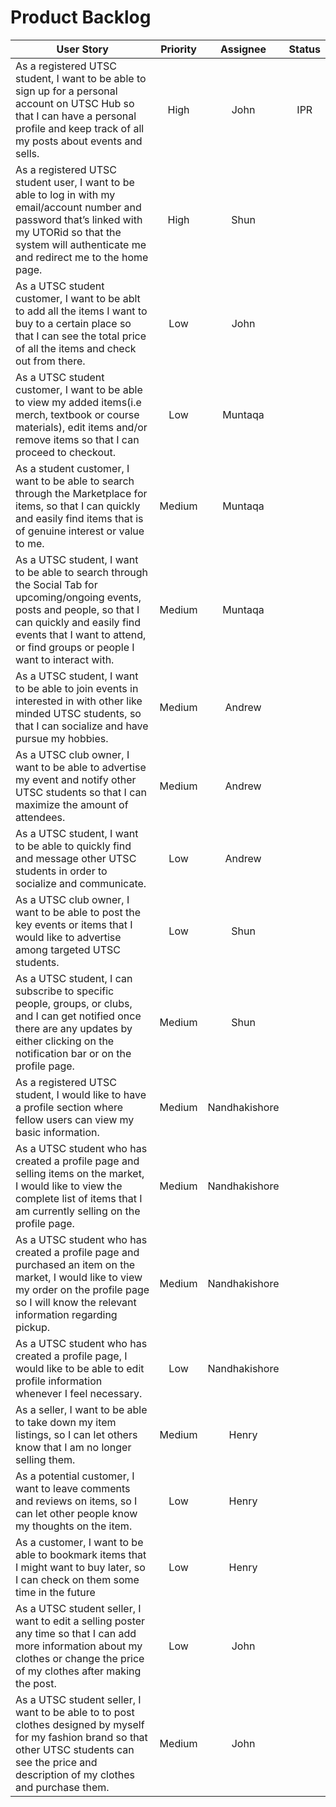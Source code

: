 # Product Backlog

|                                                             User Story                                               |      Priority      |         Assignee       |  Status  |
| ---------------------------------------------------------------------------------------------------------------------|:------------------:|:----------------------:|:----------:|
| As a registered UTSC student, I want to be able to sign up for a personal account on UTSC Hub so  that I can have a personal profile and keep track of all my posts about events and sells. | High | John | IPR |
| As a registered UTSC student user, I want to be able to log in with my email/account number and password that’s linked with my UTORid so that the system will authenticate me and redirect me to the home page. | High | Shun | |
| As a UTSC student customer, I want to be ablt to add all the items I want to buy to a certain place so that I can see the total price of all the items and check out from there. | Low | John | |
| As a UTSC student customer, I want to be able to view my added items(i.e merch, textbook or course materials), edit items and/or remove items so that I can proceed to checkout. | Low | Muntaqa | |
| As a student customer, I want to be able to search through the Marketplace for items, so that I can quickly and easily find items that is of genuine interest or value to me. | Medium | Muntaqa | |
| As a UTSC student, I want to be able to search through the Social Tab for upcoming/ongoing events, posts and people, so that I can quickly and easily find events that I want to attend, or find groups or people I want to interact with. | Medium | Muntaqa | |
| As a UTSC student, I want to be able to join events in interested in with other like minded UTSC students, so that I can socialize and have pursue my hobbies. | Medium | Andrew | |
| As a UTSC club owner, I want to be able to advertise my event and notify other UTSC students so that I can maximize the amount of attendees. | Medium | Andrew | |
| As a UTSC student, I want to be able to quickly find and message other UTSC students in order to socialize and communicate. | Low | Andrew | |
| As a UTSC club owner, I want to be able to post the key events or items that I would like to advertise among targeted UTSC students. | Low | Shun | |
| As a UTSC student, I can subscribe to specific people, groups, or clubs, and I can get notified once there are any updates by either clicking on the notification bar or on the profile page. | Medium | Shun | |
| As a registered UTSC student, I would like to have a profile section where fellow users can view my basic information. | Medium | Nandhakishore | |
| As a UTSC student who has created a profile page and selling items on the market, I would like to view the complete list of items that I am currently selling on the profile page. | Medium | Nandhakishore | |
| As a UTSC student who has created a profile page and purchased an item on the market, I would like to view my order on the profile page so I will know the relevant information regarding pickup. | Medium | Nandhakishore | |
| As a UTSC student who has created a profile page, I would like to be able to edit profile information whenever I feel necessary. | Low | Nandhakishore | |
| As a seller, I want to be able to take down my item listings, so I can let others know that I am no longer selling them. | Medium | Henry | |
| As a potential customer, I want to leave comments and reviews on items, so I can let other people know my thoughts on the item. | Low | Henry | |
| As a customer, I want to be able to bookmark items that I might want to buy later, so I can check on them some time in the future | Low | Henry | |
| As a UTSC student seller, I want to edit a selling poster any time so that I can add more information about my clothes or change the price of my clothes after making the post. | Low | John | |
| As a UTSC student seller, I want to be able to to post clothes designed by myself for my fashion brand so that other UTSC students can see the price and description of my clothes and purchase them. | Medium | John | |
